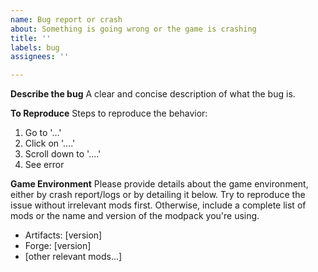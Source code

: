 ```yaml
---
name: Bug report or crash
about: Something is going wrong or the game is crashing
title: ''
labels: bug
assignees: ''

---
```


**Describe the bug**
A clear and concise description of what the bug is.

**To Reproduce**
Steps to reproduce the behavior:
1. Go to '...'
2. Click on '....'
3. Scroll down to '....'
4. See error

**Game Environment**
Please provide details about the game environment, either by crash report/logs or by detailing it below. Try to reproduce the issue without irrelevant mods first. Otherwise, include a complete list of mods or the name and version of the modpack you're using.
 - Artifacts: [version]
 - Forge: [version]
 - [other relevant mods...]
